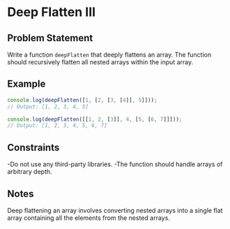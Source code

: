 # Deep Flatten III

## Problem Statement
Write a function `deepFlatten` that deeply flattens an array. The function should recursively flatten all nested arrays within the input array.

## Example
```javascript
console.log(deepFlatten([1, [2, [3, [4]], 5]])); 
// Output: [1, 2, 3, 4, 5]

console.log(deepFlatten([[1, 2, [3]], 4, [5, [6, 7]]])); 
// Output: [1, 2, 3, 4, 5, 6, 7]
```

## Constraints
  -Do not use any third-party libraries.
  -The function should handle arrays of arbitrary depth.

## Notes
Deep flattening an array involves converting nested arrays into a single flat array containing all the elements from the nested arrays.
